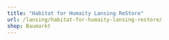 ```yaml
---
title: "Habitat for Humaity Lansing ReStore"
url: /lansing/habitat-for-humaity-lansing-restore/
shop: Baumarkt
---
```

